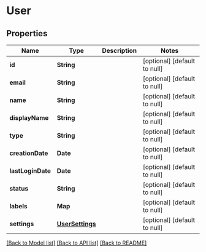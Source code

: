 # User
## Properties

| Name | Type | Description | Notes |
|------------ | ------------- | ------------- | -------------|
| **id** | **String** |  | [optional] [default to null] |
| **email** | **String** |  | [optional] [default to null] |
| **name** | **String** |  | [optional] [default to null] |
| **displayName** | **String** |  | [optional] [default to null] |
| **type** | **String** |  | [optional] [default to null] |
| **creationDate** | **Date** |  | [optional] [default to null] |
| **lastLoginDate** | **Date** |  | [optional] [default to null] |
| **status** | **String** |  | [optional] [default to null] |
| **labels** | **Map** |  | [optional] [default to null] |
| **settings** | [**UserSettings**](UserSettings.md) |  | [optional] [default to null] |

[[Back to Model list]](../README.md#documentation-for-models) [[Back to API list]](../README.md#documentation-for-api-endpoints) [[Back to README]](../README.md)


